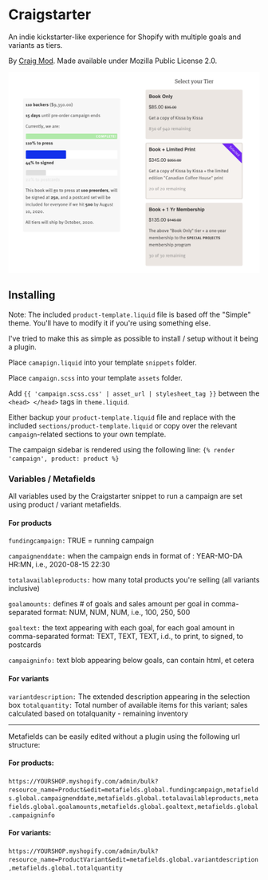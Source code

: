 # Craigstarter

An indie kickstarter-like experience for Shopify with multiple goals and variants as tiers. 

By [Craig Mod](https://craigmod.com). Made available under Mozilla Public License 2.0. 

![goals and tiers](craigstarter_goals_tiers.jpg)

## Installing

Note: The included `product-template.liquid` file is based off the "Simple" theme. You'll have to modify it if you're using something else. 

I've tried to make this as simple as possible to install / setup without it being a plugin. 

Place `camapign.liquid` into your template `snippets` folder. 

Place `campaign.scss` into your template `assets` folder.

Add `{{ 'campaign.scss.css' | asset_url | stylesheet_tag }}` between the `<head> </head>` tags in `theme.liquid`.

Either backup your `product-template.liquid` file and replace with the included `sections/product-template.liquid` or copy over the relevant `campaign`-related sections to your own template. 

The campaign sidebar is rendered using the following line: 
`{% render 'campaign', product: product %}`



### Variables / Metafields
All variables used by the Craigstarter snippet to run a campaign are set using product / variant metafields. 

#### For products

`fundingcampaign:` TRUE = running campaign 

`campaignenddate:` when the campaign ends in format of : 
  YEAR-MO-DA HR:MN, i.e., 2020-08-15 22:30

`totalavailableproducts:` how many total products you're selling (all variants inclusive)

`goalamounts:` defines # of goals and sales amount per goal in comma-separated format: 
 NUM, NUM, NUM, i.e., 100, 250, 500

`goaltext:` the text appearing with each goal, for each goal amount in comma-separated format: 
 TEXT, TEXT, TEXT, i.d., to print, to signed, to postcards

`campaigninfo:` text blob appearing below goals, can contain html, et cetera

#### For variants

`variantdescription:` The extended description appearing in the selection box
`totalquantity:` Total number of available items for this variant; 
  sales calculated based on totalquanity - remaining inventory 

----

Metafields can be easily edited without a plugin using the following url structure: 

#### For products: 

`https://YOURSHOP.myshopify.com/admin/bulk?resource_name=Product&edit=metafields.global.fundingcampaign,metafields.global.campaignenddate,metafields.global.totalavailableproducts,metafields.global.goalamounts,metafields.global.goaltext,metafields.global.campaigninfo`

#### For variants: 

`https://YOURSHOP.myshopify.com/admin/bulk?resource_name=ProductVariant&edit=metafields.global.variantdescription,metafields.global.totalquantity
`